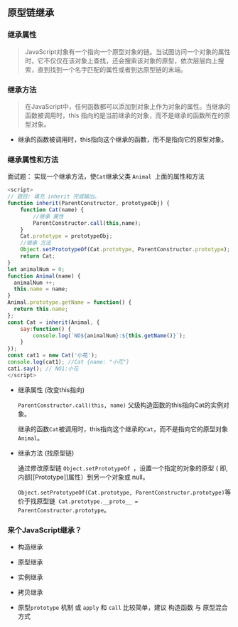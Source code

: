 ## **原型链继承**



### 继承属性

> JavaScript对象有一个指向一个原型对象的链。当试图访问一个对象的属性时，它不仅仅在该对象上查找，还会搜索该对象的原型，依次层层向上搜索，直到找到一个名字匹配的属性或者到达原型链的末端。



### 继承方法

> 在JavaScript中，任何函数都可以添加到对象上作为对象的属性。当继承的函数被调用时，this 指向的是当前继承的对象，而不是继承的函数所在的原型对象。



- 继承的函数被调用时，this指向这个继承的函数，而不是指向它的原型对象。

### 继承属性和方法

面试题： 实现一个继承方法，使`Cat`继承父类 `Animal `上面的属性和方法

```javascript
<script>
// 题目: 填充 inherit 完成输出。
function inherit(ParentConstructor, prototypeObj) {
    function Cat(name) {
        //继承 属性 
        ParentConstructor.call(this,name);
    }
    Cat.prototype = prototypeObj;
	//继承 方法
    Object.setPrototypeOf(Cat.prototype, ParentConstructor.prototype);
    return Cat;
}
let animalNum = 0;
function Animal(name) {
  animalNum ++;
  this.name = name;
}
Animal.prototype.getName = function() {
  return this.name;
};
const Cat = inherit(Animal, {  
    say:function() {
        console.log(`NO${animalNum}:${this.getName()}`);
    }
});
const cat1 = new Cat('小花');
console.log(cat1); //Cat {name: "小花"}
cat1.say(); // NO1:小花
</script>
```

- 继承属性 (改变this指向)

  `ParentConstructor.call(this, name)` 父级构造函数的this指向Cat的实例对象。

  继承的函数`Cat`被调用时，this指向这个继承的`Cat`，而不是指向它的原型对象`Animal`。

- 继承方法 (找原型链)

  通过修改原型链 `Object.setPrototypeOf `，设置一个指定的对象的原型 ( 即, 内部[[Prototype]]属性）到另一个对象或  null。

  `Object.setPrototypeOf(Cat.prototype, ParentConstructor.prototype)`等价于找原型链` Cat.prototype.__proto__ = ParentConstructor.prototype`。

### 来个JavaScript继承？

- 构造继承

- 原型继承

- 实例继承

- 拷贝继承

- 原型`prototype` 机制 或 `apply` 和 `call` 比较简单，建议 构造函数 与 原型混合方式
